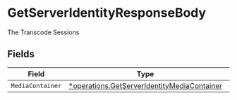 # GetServerIdentityResponseBody

The Transcode Sessions


## Fields

| Field                                                                                                     | Type                                                                                                      | Required                                                                                                  | Description                                                                                               |
| --------------------------------------------------------------------------------------------------------- | --------------------------------------------------------------------------------------------------------- | --------------------------------------------------------------------------------------------------------- | --------------------------------------------------------------------------------------------------------- |
| `MediaContainer`                                                                                          | [*operations.GetServerIdentityMediaContainer](../../models/operations/getserveridentitymediacontainer.md) | :heavy_minus_sign:                                                                                        | N/A                                                                                                       |